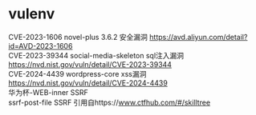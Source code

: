 # vulenv
CVE-2023-1606 novel-plus 3.6.2 安全漏洞 https://avd.aliyun.com/detail?id=AVD-2023-1606  
CVE-2023-39344 social-media-skeleton sql注入漏洞 https://nvd.nist.gov/vuln/detail/CVE-2023-39344  
CVE-2024-4439 wordpress-core xss漏洞 https://nvd.nist.gov/vuln/detail/CVE-2024-4439  
华为杯-WEB-inner SSRF  
ssrf-post-file SSRF 引用自https://www.ctfhub.com/#/skilltree  
